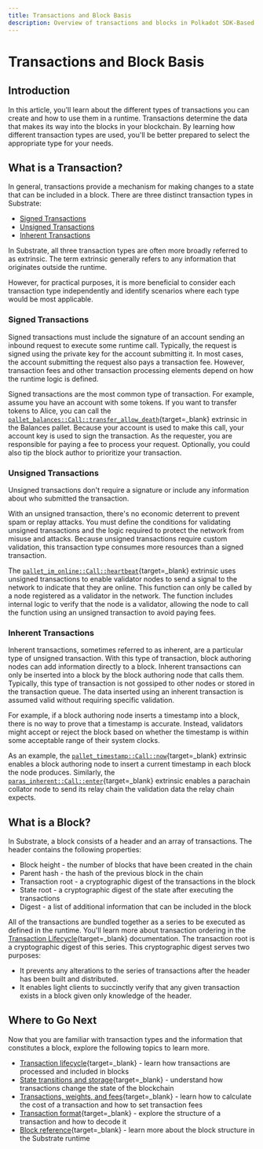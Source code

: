 ```yaml
---
title: Transactions and Block Basis
description: Overview of transactions and blocks in Polkadot SDK-Based Chains, including signed, unsigned, and inherent transactions.
---
```


# Transactions and Block Basis

## Introduction

In this article, you'll learn about the different types of transactions you can create and how to use them in a runtime. Transactions determine the data that makes its way into the blocks in your blockchain. By learning how different transaction types are used, you'll be better prepared to select the appropriate type for your needs.

## What is a Transaction?

In general, transactions provide a mechanism for making changes to a state that can be included in a block. There are three distinct transaction types in Substrate:

- [Signed Transactions](./transactions-and-block-basis.md#signed-transactions)
- [Unsigned Transactions](./transactions-and-block-basis.md#unsigned-transactions)
- [Inherent Transactions](./transactions-and-block-basis.md#inherent-transactions)
     
In Substrate, all three transaction types are often more broadly referred to as extrinsic. The term extrinsic generally refers to any information that originates outside the runtime.

However, for practical purposes, it is more beneficial to consider each transaction type independently and identify scenarios where each type would be most applicable.

### Signed Transactions

Signed transactions must include the signature of an account sending an inbound request to execute some runtime call. Typically, the request is signed using the private key for the account submitting it. In most cases, the account submitting the request also pays a transaction fee. However, transaction fees and other transaction processing elements depend on how the runtime logic is defined.

Signed transactions are the most common type of transaction. For example, assume you have an account with some tokens. If you want to transfer tokens to Alice, you can call the [`pallet_balances::Call::transfer_allow_death`](https://github.com/paritytech/polkadot-sdk/blob/master/substrate/frame/balances/src/lib.rs#L592){target=\_blank} extrinsic in the Balances pallet. Because your account is used to make this call, your account key is used to sign the transaction. As the requester, you are responsible for paying a fee to process your request. Optionally, you could also tip the block author to prioritize your transaction.

### Unsigned Transactions

Unsigned transactions don't require a signature or include any information about who submitted the transaction.

With an unsigned transaction, there's no economic deterrent to prevent spam or replay attacks. You must define the conditions for validating unsigned transactions and the logic required to protect the network from misuse and attacks. Because unsigned transactions require custom validation, this transaction type consumes more resources than a signed transaction.

The [`pallet_im_online::Call::heartbeat`](https://github.com/paritytech/polkadot-sdk/blob/master/substrate/frame/im-online/src/lib.rs#L392){target=\_blank} extrinsic uses unsigned transactions to enable validator nodes to send a signal to the network to indicate that they are online. This function can only be called by a node registered as a validator in the network. The function includes internal logic to verify that the node is a validator, allowing the node to call the function using an unsigned transaction to avoid paying fees.

### Inherent Transactions

Inherent transactions, sometimes referred to as inherent, are a particular type of unsigned transaction. With this type of transaction, block authoring nodes can add information directly to a block. Inherent transactions can only be inserted into a block by the block authoring node that calls them. Typically, this type of transaction is not gossiped to other nodes or stored in the transaction queue. The data inserted using an inherent transaction is assumed valid without requiring specific validation.

For example, if a block authoring node inserts a timestamp into a block, there is no way to prove that a timestamp is accurate. Instead, validators might accept or reject the block based on whether the timestamp is within some acceptable range of their system clocks.

As an example, the [`pallet_timestamp::Call::now`](https://github.com/paritytech/polkadot-sdk/blob/master/substrate/frame/timestamp/src/lib.rs){target=\_blank} extrinsic enables a block authoring node to insert a current timestamp in each block the node produces. Similarly, the [`paras_inherent::Call::enter`](https://github.com/paritytech/polkadot-sdk/blob/master/polkadot/runtime/parachains/src/paras_inherent/mod.rs#L247){target=\_blank} extrinsic enables a parachain collator node to send its relay chain the validation data the relay chain expects.

## What is a Block?

In Substrate, a block consists of a header and an array of transactions. The header contains the following properties:

- Block height - the number of blocks that have been created in the chain
- Parent hash - the hash of the previous block in the chain
- Transaction root - a cryptographic digest of the transactions in the block
- State root - a cryptographic digest of the state after executing the transactions
- Digest - a list of additional information that can be included in the block

All of the transactions are bundled together as a series to be executed as defined in the runtime. You'll learn more about transaction ordering in the [Transaction Lifecycle](TODO:update-path){target=\_blank} documentation. The transaction root is a cryptographic digest of this series. This cryptographic digest serves two purposes:

- It prevents any alterations to the series of transactions after the header has been built and distributed.
- It enables light clients to succinctly verify that any given transaction exists in a block given only knowledge of the header.

## Where to Go Next

Now that you are familiar with transaction types and the information that constitutes a block, explore the following topics to learn more.

- [Transaction lifecycle](TODO:update-path){target=\_blank} - learn how transactions are processed and included in blocks
- [State transitions and storage](TODO:update-path){target=\_blank} - understand how transactions change the state of the blockchain
- [Transactions, weights, and fees](TODO:update-path){target=\_blank} - learn how to calculate the cost of a transaction and how to set transaction fees
- [Transaction format](TODO:update-path){target=\_blank} - explore the structure of a transaction and how to decode it
- [Block reference](https://paritytech.github.io/polkadot-sdk/master/sp_runtime/traits/trait.Block.html){target=\_blank} - learn more about the block structure in the Substrate runtime